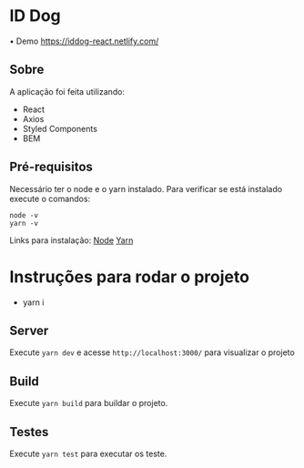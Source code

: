 # ID Dog

• Demo https://iddog-react.netlify.com/


## Sobre

A aplicação foi feita utilizando:

- React
- Axios
- Styled Components
- BEM

## Pré-requisitos

Necessário ter o node e o yarn instalado. Para verificar se está instalado execute o comandos:

```
node -v
yarn -v
```

Links para instalação:
[Node](https://nodejs.org/en/) [Yarn](https://yarnpkg.com/pt-BR/)


# Instruções para rodar o projeto

- yarn i

## Server

Execute `yarn dev` e acesse `http://localhost:3000/` para visualizar o projeto

## Build

Execute `yarn build` para buildar o projeto.

## Testes

Execute `yarn test` para executar os teste.
